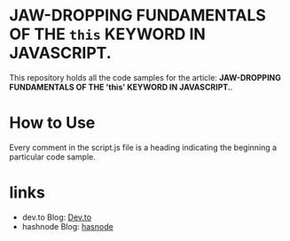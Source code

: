 # JAW-DROPPING FUNDAMENTALS OF THE `this` KEYWORD IN JAVASCRIPT.
This repository holds all the code samples for the article: **JAW-DROPPING FUNDAMENTALS OF THE 'this' KEYWORD IN JAVASCRIPT.**.

# How to Use
Every comment in the script.js file is a heading indicating the beginning a particular code sample.

# links
- dev.to Blog: [Dev.to](https://dev.to/aahil13)
- hashnode Blog: [hasnode](https://hashnode.com/@Aahil)
